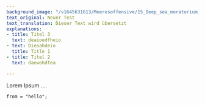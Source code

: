 ```yaml
---
background_image: "/v1645631613/Meeresoffensive/15_Deep_sea_moratorium_anton-chernyavskiy-unsplash_dg9fzi.jpg"
text_original: Neuer Test
text_translation: Dieser Text wird übersetzt
explanations:
- title: Titel 3
  text: deaioedfheio
- text: Dieoahdeio
  title: Title 1
- title: Titel 2
  text: daewohdfea

---
```

Lorem Ipsum ....

    from = "hello";